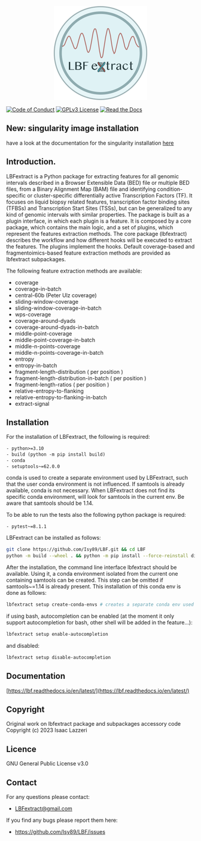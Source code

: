 <div align="center">
	<img src="docs/source/_static/logo.png">
</div>

[![Code of Conduct](https://img.shields.io/badge/code%20of-conduct-ff69b4.svg?style=flat)](CODE_OF_CONDUCT.md)
[![GPLv3 License](https://img.shields.io/badge/License-GPL%20v3-yellow.svg)](https://opensource.org/licenses/)
[![Read the Docs](https://readthedocs.org/projects/yt2mp3/badge/?version=latest)](https://lbf.readthedocs.io/)

## New: singularity image installation 

have a look at the documentation for the singularity installation [here](https://lbf.readthedocs.io/)

## Introduction.


LBFextract is a Python package for extracting features for all genomic intervals described in a Browser Extensible Data (BED) file or multiple BED files, from a Binary Alignment Map (BAM) file and identifying condition-specific or cluster-specific differentially active Transcription Factors (TF).
It focuses on liquid biopsy related features, transcription factor binding sites (TFBSs) and Transcription Start Sites (TSSs), but can be generalized to any kind of genomic intervals with similar properties. 
The package is built as a plugin interface, in which each plugin is a feature. It is composed by a core package, which contains the main logic, and a set of
plugins, which represent the features extraction methods. The core package (lbfextract) describes the workflow and how different hooks will be executed to extract the features. 
The plugins implement the hooks. Default coverage-based and fragmentoimics-based feature extraction methods are provided as lbfextract subpackages. 

The following feature extraction methods are available:

- coverage
- coverage-in-batch
- central-60b (Peter Ulz coverage)
- sliding-window-coverage
- sliding-window-coverage-in-batch
- wps-coverage
- coverage-around-dyads
- coverage-around-dyads-in-batch
- middle-point-coverage
- middle-point-coverage-in-batch
- middle-n-points-coverage
- middle-n-points-coverage-in-batch
- entropy
- entropy-in-batch 
- fragment-length-distribution ( per position )
- fragment-length-distribution-in-batch ( per position )
- fragment-length-ratios ( per position )
- relative-entropy-to-flanking
- relative-entropy-to-flanking-in-batch
- extract-signal

## Installation

For the installation of LBFextract, the following is required:

    - python>=3.10
    - build (python -m pip install build)
    - conda 
    - setuptools~=62.0.0

conda is used to create a separate environment used by LBFextract, such that the user conda environment is 
not influenced. If samtools is already available, conda is not necessary. When LBFextract does not find its specific 
conda environment, will look for samtools in the current env. Be aware that samtools should be 1.14.

To be able to run the tests also the following python package is required:

    - pytest~=8.1.1



LBFextract can be installed as follows:

```bash
git clone https://github.com/Isy89/LBF.git && cd LBF
python -m build --wheel . && python -m pip install --force-reinstall dist/*.whl # "python -m pip install ." should also work
```

After the installation, the command line interface lbfextract should be available.
Using it, a conda environment isolated from the current one containing samtools can be created.
This step can be omitted if samtools~=1.14 is already present.
This installation of this conda env is done as follows:

```bash
lbfextract setup create-conda-envs # creates a separate conda env used for filtering the bam files and other steps
```

if using bash, autocompletion can be enabled (at the moment it only support autocompletion for bash, other shell will be added in the feature...):

```bash
lbfextract setup enable-autocompletion
```

and disabled:

```bash
lbfextract setup disable-autocompletion
```

## Documentation

[https://lbf.readthedocs.io/en/latest/](https://lbf.readthedocs.io/en/latest/)


## Copyright

Original work on lbfextract package and subpackages accessory code Copyright (c) 2023 Isaac Lazzeri

## Licence

GNU General Public License v3.0

## Contact

For any questions please contact:

* <LBFextract@gmail.com>

If you find any bugs please report them here:

* <https://github.com/Isy89/LBF/issues> 
